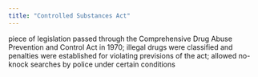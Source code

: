 ```yaml
---
title: "Controlled Substances Act"
---
```

piece of legislation passed through the Comprehensive Drug Abuse Prevention and Control Act in 1970; illegal drugs were classified and penalties were established for violating previsions of the act; allowed no-knock searches by police under certain conditions

